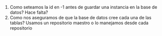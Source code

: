 1. Como seteamos la id en -1 antes de guardar una instancia en la base de datos? Hace falta?
2. Como nos aseguramos de que la base de datos cree cada una de las tablas? Usamos un repositorio maestro o lo manejamos desde cada repositorio